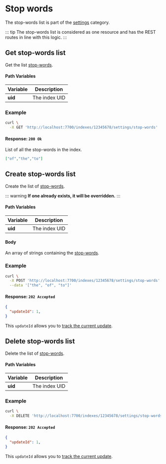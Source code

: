 # Stop words

The stop-words list is part of the [settings][1] category.

[1]: /references/settings.md
::: tip
The stop-words list is considered as one resource and has the REST routes in line with this logic.
:::

## Get stop-words list

<RouteHighlighter method="GET" route="/indexes/:uid/settings/stop-words" />

Get the list [stop-words](/guides/advanced_guides/stop_words).


#### Path Variables

| Variable          | Description           |
|-------------------|-----------------------|
| **uid**         | The index UID         |


### Example

```bash
curl \
  -X GET 'http://localhost:7700/indexes/12345678/settings/stop-words'
```


#### Response: `200 Ok`

List of all the stop-words in the index.

```json
["of","the","to"]
```


## Create stop-words list

<RouteHighlighter method="POST" route="/indexes/:uid/settings/stop-words" />

Create the list of [stop-words](/guides/advanced_guides/stop_words).

::: warning
**If one already exists, it will be overridden.**
:::

#### Path Variables

| Variable          | Description           |
|-------------------|-----------------------|
| **uid**         | The index UID         |

#### Body

An array of strings containing the [stop-words](/guides/advanced_guides/stop_words).

### Example

```bash
curl \
  -X POST 'http://localhost:7700/indexes/12345678/settings/stop-words' \
  --data '["the", "of", "to"]'
```


#### Response: `202 Accepted`

```json
{
  "updateId": 1,
}
```
This `updateId` allows you to [track the current update](/references/updates.md).

## Delete stop-words list

<RouteHighlighter method="DELETE" route="/indexes/:uid/settings/stop-words" />

Delete the list of [stop-words](/guides/advanced_guides/stop_words).

#### Path Variables

| Variable          | Description           |
|-------------------|-----------------------|
| **uid**         | The index UID         |


### Example

```bash
curl \
  -X DELETE 'http://localhost:7700/indexes/12345678/settings/stop-words' \
```


#### Response: `202 Accepted`

```json
{
  "updateId": 1,
}
```
This `updateId` allows you to [track the current update](/references/updates.md).
